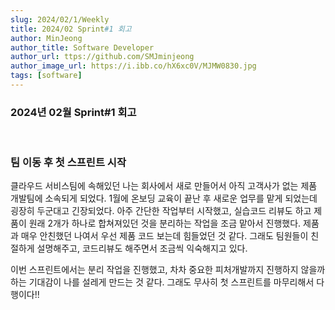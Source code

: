 ```yaml
---
slug: 2024/02/1/Weekly
title: 2024/02 Sprint#1 회고
author: MinJeong
author_title: Software Developer
author_url: ttps://github.com/SMJminjeong
author_image_url: https://i.ibb.co/hX6xc0V/MJMW0830.jpg
tags: [software]
---
```


### 2024년 02월 Sprint#1 회고

<br/>

### 팀 이동 후 첫 스프린트 시작

클라우드 서비스팀에 속해있던 나는 회사에서 새로 만들어서 아직 고객사가 없는 제품 개발팀에 소속되게 되었다. 
1월에 온보딩 교육이 끝난 후 새로운 업무를 맡게 되었는데 굉장히 두군대고 긴장되었다. 
아주 간단한 작업부터 시작했고, 실습코드 리뷰도 하고 제품이 원래 2개가 하나로 합쳐져있던 것을 분리하는 작업을 조금 맡아서 진행했다.
제품과 매우 안친했던 나여서 우선 제품 코드 보는데 힘들었던 것 같다.
그래도 팀원들이 친절하게 설명해주고, 코드리뷰도 해주면서 조금씩 익숙해지고 있다.

이번 스프린트에서는 분리 작업을 진행했고, 차차 중요한 피처개발까지 진행하지 않을까 하는 기대감이 나를 설레게 만드는 것 같다.
그래도 무사히 첫 스프린트를 마무리해서 다행이다!!



